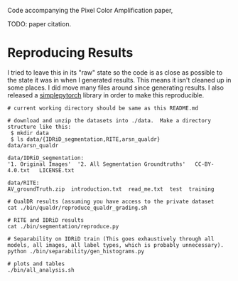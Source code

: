 Code accompanying the Pixel Color Amplification paper, 

TODO: paper citation.


# Reproducing Results

I tried to leave this in its "raw" state so the code is as close as
possible to the state it was in when I generated results.  This means it
isn't cleaned up in some places.  I did move many
files around since generating results.  I also released a
[simplepytorch](https://github.com/adgaudio/simplepytorch) library in order
to make this reproducible.

```
# current working directory should be same as this README.md
```

```
# download and unzip the datasets into ./data.  Make a directory structure like this:
 $ mkdir data
 $ ls data/{IDRiD_segmentation,RITE,arsn_qualdr}
data/arsn_qualdr

data/IDRiD_segmentation:
'1. Original Images'  '2. All Segmentation Groundtruths'   CC-BY-4.0.txt   LICENSE.txt

data/RITE:
AV_groundTruth.zip  introduction.txt  read_me.txt  test  training
```

```
# QualDR results (assuming you have access to the private dataset
cat ./bin/qualdr/reproduce_qualdr_grading.sh
```
```
# RITE and IDRiD results
cat ./bin/segmentation/reproduce.py
```
```
# Separability on IDRiD train (This goes exhaustively through all models, all images, all label types, which is probably unnecessary).
python ./bin/separability/gen_histograms.py
```
```
# plots and tables
./bin/all_analysis.sh
```

